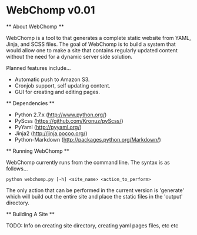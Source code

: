 # WebChomp v0.01

** About WebChomp **

WebChomp is a tool to that generates a complete static website from YAML, Jinja, and SCSS files. The goal of WebChomp is to build a system that would allow one to make a site that contains regularly updated content without the need for a dynamic server side solution.

Planned features include...

- Automatic push to Amazon S3.
- Cronjob support, self updating content.
- GUI for creating and editing pages.

** Dependencies **

- Python 2.7.x (http://www.python.org/)
- PyScss (https://github.com/Kronuz/pyScss/)
- PyYaml (http://pyyaml.org/)
- Jinja2 (http://jinja.pocoo.org/)
- Python-Markdown (http://packages.python.org/Markdown/)

** Running WebChomp **

WebChomp currently runs from the command line. The syntax is as follows...

    python webchomp.py [-h] <site_name> <action_to_perform>
    
The only action that can be performed in the current version is 'generate' which will build out the entire site and place the static files in the 'output' directory.

** Building A Site **

TODO: Info on creating site directory, creating yaml pages files, etc etc